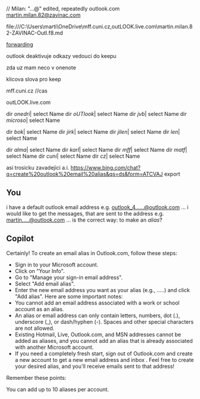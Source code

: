 

// Milan: "...@" edited, repeatedly
outlook.com
martin.milan.82@zavinac.com




file:///C:\Users\marti\OneDrive\mff.cuni.cz,outLOOK.live.com\martin.milan.82-ZAVINAC-Outl.f8.md


[forwarding](outlook-mail-forwarding.f8.md)


outlook deaktivuje odkazy vedouci do keepu

zda uz mam neco v onenote

klicova slova pro keep


mff.cuni.cz
//cas

outLOOK.live.com


dir     *onedri*| select Name
dir     *oUTlook*| select Name
dir     *jvb*| select Name
dir     *microso*| select Name

dir     *bok*| select Name
dir     *jirk*| select Name
dir     *jilen*| select Name
dir     *len*| select Name

dir     *alma*| select Name
dir     *karl*| select Name
dir     *mff*| select Name
dir     *matf*| select Name
dir     *cuni*| select Name
dir     *cz*| select Name




asi trosicku zavadejici  a.i.
https://www.bing.com/chat?q=create%20outlook%20email%20alias&qs=ds&form=ATCVAJ
export
## You
i have a default outlook email address e.g. outlook_4......@outlook.com ... i would like to get the messages, that are sent to the address e.g. martin.....@outlook.com ...  is  the correct way: to make an *alias*?
## Copilot
Certainly! To create an email alias in Outlook.com, follow these steps:
- Sign in to your Microsoft account.
- Click on "Your Info".
- Go to "Manage your sign-in email address".
- Select "Add email alias".
- Enter the new email address you want as your alias (e.g., .....) and click "Add alias".
Here are some important notes:
- You cannot add an email address associated with a work or school account as an alias.
- An alias or email address can only contain letters, numbers, dot (.), underscore (_), or dash/hyphen (-). Spaces and other special characters are not allowed.
- Existing Hotmail, Live, Outlook.com, and MSN addresses cannot be added as aliases, and you cannot add an alias that is already associated with another Microsoft account.
- If you need a completely fresh start, sign out of Outlook.com and create a new account to get a new email address and inbox  .
Feel free to create your desired alias, and you'll receive emails sent to that address! 

Remember these points:

You can add up to 10 aliases per account.
